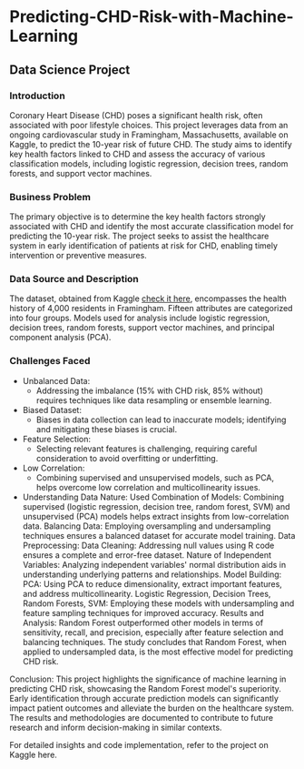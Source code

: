 # Predicting-CHD-Risk-with-Machine-Learning
## Data Science Project
### Introduction
Coronary Heart Disease (CHD) poses a significant health risk, often associated with poor lifestyle choices. This project leverages data from an ongoing cardiovascular study in Framingham, Massachusetts, available on Kaggle, to predict the 10-year risk of future CHD. The study aims to identify key health factors linked to CHD and assess the accuracy of various classification models, including logistic regression, decision trees, random forests, and support vector machines.

### Business Problem
The primary objective is to determine the key health factors strongly associated with CHD and identify the most accurate classification model for predicting the 10-year risk. The project seeks to assist the healthcare system in early identification of patients at risk for CHD, enabling timely intervention or preventive measures.

### Data Source and Description
The dataset, obtained from Kaggle [check it here](https://www.kaggle.com/datasets/dileep070/heart-disease-prediction-using-logistic-regression?resource=download), encompasses the health history of 4,000 residents in Framingham. Fifteen attributes are categorized into four groups. Models used for analysis include logistic regression, decision trees, random forests, support vector machines, and principal component analysis (PCA).

### Challenges Faced
 - Unbalanced Data:
     - Addressing the imbalance (15% with CHD risk, 85% without) requires techniques like data resampling or ensemble learning.
 - Biased Dataset:
     - Biases in data collection can lead to inaccurate models; identifying and mitigating these biases is crucial.
 - Feature Selection:
     - Selecting relevant features is challenging, requiring careful consideration to avoid overfitting or underfitting.
 - Low Correlation:
     - Combining supervised and unsupervised models, such as PCA, helps overcome low correlation and multicollinearity issues.
 - Understanding Data Nature:
Used Combination of Models:
Combining supervised (logistic regression, decision tree, random forest, SVM) and unsupervised (PCA) models helps extract insights from low-correlation data.
Balancing Data:
Employing oversampling and undersampling techniques ensures a balanced dataset for accurate model training.
Data Preprocessing:
Data Cleaning:
Addressing null values using R code ensures a complete and error-free dataset.
Nature of Independent Variables:
Analyzing independent variables' normal distribution aids in understanding underlying patterns and relationships.
Model Building:
PCA:
Using PCA to reduce dimensionality, extract important features, and address multicollinearity.
Logistic Regression, Decision Trees, Random Forests, SVM:
Employing these models with undersampling and feature sampling techniques for improved accuracy.
Results and Analysis:
Random Forest outperformed other models in terms of sensitivity, recall, and precision, especially after feature selection and balancing techniques. The study concludes that Random Forest, when applied to undersampled data, is the most effective model for predicting CHD risk.

Conclusion:
This project highlights the significance of machine learning in predicting CHD risk, showcasing the Random Forest model's superiority. Early identification through accurate prediction models can significantly impact patient outcomes and alleviate the burden on the healthcare system. The results and methodologies are documented to contribute to future research and inform decision-making in similar contexts.

For detailed insights and code implementation, refer to the project on Kaggle here.
